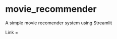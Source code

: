 # movie_recommender

A simple movie recomender system using Streamlit 

Link = <a href = https://movie-debg.herokuapp.com/>

